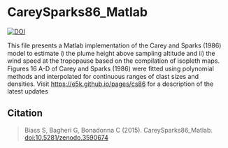 # CareySparks86_Matlab

[![DOI](https://zenodo.org/badge/DOI/10.5281/zenodo.3590674.svg)](https://doi.org/10.5281/zenodo.3590674)

This ﬁle presents a Matlab implementation of the Carey and Sparks (1986) model to estimate i) the plume height above sampling altitude and ii) the wind speed at the tropopause based on the compilation of isopleth maps. Figures 16 A-D of Carey and Sparks (1986) were ﬁtted using polynomial methods and interpolated for continuous ranges of clast sizes and densities.
Visit https://e5k.github.io/pages/cs86 for a description of the latest updates

## Citation
>Biass S, Bagheri G, Bonadonna C (2015). CareySparks86_Matlab. [doi:10.5281/zenodo.3590674](https://doi.org/10.5281/zenodo.3590674)